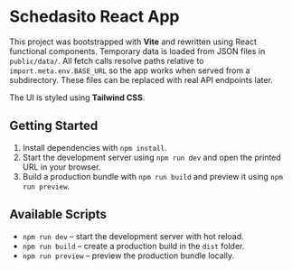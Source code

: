 # Schedasito React App

This project was bootstrapped with **Vite** and rewritten using React functional components.
Temporary data is loaded from JSON files in `public/data/`. All fetch calls resolve paths relative to `import.meta.env.BASE_URL` so the app works when served from a subdirectory. These files can be replaced with real API endpoints later.

The UI is styled using **Tailwind CSS**.

## Getting Started

1. Install dependencies with `npm install`.
2. Start the development server using `npm run dev` and open the printed URL in your browser.
3. Build a production bundle with `npm run build` and preview it using `npm run preview`.

## Available Scripts

- `npm run dev` – start the development server with hot reload.
- `npm run build` – create a production build in the `dist` folder.
- `npm run preview` – preview the production bundle locally.

